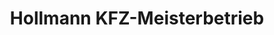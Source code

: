 ---
title: "Hollmann KFZ-Meisterbetrieb"
url: /scheessel/hollmann-kfz-meisterbetrieb/
shop: Autowerkstatt
---